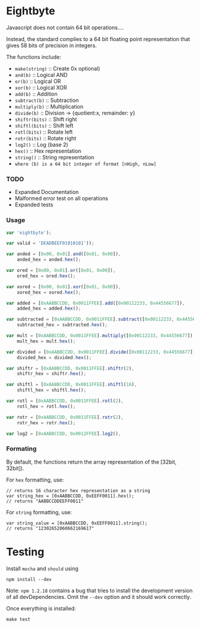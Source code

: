 Eightbyte
===============

Javascript does not contain 64 bit operations....

Instead, the standard complies to a 64 bit floating point representation that gives 58 bits of precision in integers.

The functions include:
  * `make(string)`    :: Create 0x optional)
  * `and(b)`          :: Logical AND
  * `or(b)`           :: Logical OR
  * `xor(b)`          :: Logical XOR
  * `add(b)`          :: Addition
  * `subtract(b)`     :: Subtraction
  * `multiply(b)`     :: Multiplication
  * `divide(b)`       :: Division -> {quotient:x, remainder: y}
  * `shiftr(bits)`    :: Shift right
  * `shiftl(bits)`    :: Shift left
  * `rotl(bits)`      :: Rotate left
  * `rotr(bits)`      :: Rotate right
  * `log2()`          :: Log (base 2)
  * `hex()`           :: Hex representation
  * `string()`        :: String representation
  * `where (b) is a 64 bit integer of format [nHigh, nLow]`

### TODO

* Expanded Documentation
* Malformed error test on all operations
* Expanded tests

### Usage

````js
var 'eightbyte');

var valid = 'DEADBEEF01010101'));

var anded = [0x00, 0x01].and([0x01, 0x00]),
    anded_hex = anded.hex();

var ored = [0x00, 0x01].or([0x01, 0x00]),
    ored_hex = ored.hex();

var xored = [0x00, 0x01].xor([0x01, 0x00]),
    xored_hex = xored.hex();

var added = [0xAABBCCDD, 0x0011FFEE].add([0x00112233, 0x44556677]),
    added_hex = added.hex();

var subtracted = [0xAABBCCDD, 0x0011FFEE].subtract([0x00112233, 0x44556677]),
    subtracted_hex = subtracted.hex();

var mult = [0xAABBCCDD, 0x0011FFEE].multiply([0x00112233, 0x44556677]),
    mult_hex = mult.hex();

var divided = [0xAABBCCDD, 0x0011FFEE].divide([0x00112233, 0x44556677]),
    divided_hex = divided.hex();

var shiftr = [0xAABBCCDD, 0x0011FFEE].shiftr(2),
    shiftr_hex = shiftr.hex();

var shiftl = [0xAABBCCDD, 0x0011FFEE].shiftl(16),
    shiftl_hex = shiftl.hex();

var rotl = [0xAABBCCDD, 0x0011FFEE].rotl(2),
    rotl_hex = rotl.hex();

var rotr = [0xAABBCCDD, 0x0011FFEE].rotr(2),
    rotr_hex = rotr.hex();

var log2 = [0xAABBCCDD, 0x0011FFEE].log2(),
````

### Formating

By default, the functions return the array representation of the [32bit, 32bit]).

For `hex` formatting, use:

    // returns 16 character hex representation as a string
    var string_hex = [0xAABBCCDD, 0xEEFF0011].hex();
    // returns "AABBCCDDEEFF0011"

For `string` formatting, use:

    var string_value = [0xAABBCCDD, 0xEEFF0011].string();
    // returns "12302652060662169617"


Testing
===============

Install `mocha` and `should` using

    npm install --dev

Note: `npm 1.2.18` contains a bug that tries to install the development version of all devDependencies. Omit the `--dev` option and it should work correctly.

Once everything is installed:

    make test
